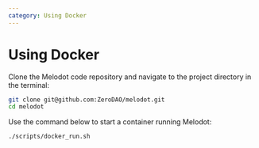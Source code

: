 ```yaml
---
category: Using Docker
---
```


# Using Docker

Clone the Melodot code repository and navigate to the project directory in the terminal:

```bash
git clone git@github.com:ZeroDAO/melodot.git
cd melodot
```

Use the command below to start a container running Melodot:

```bash
./scripts/docker_run.sh
```
